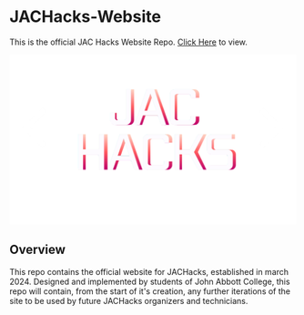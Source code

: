 # JACHacks-Website

This is the official JAC Hacks Website Repo.
[Click Here](https://johnabbott.qc.ca/jachacks) to view.

![new-logo](./assets/images/landing/final-logo.png)

## Overview

This repo contains the official website for JACHacks, established in march 2024. Designed and implemented by students of John Abbott College, this repo will contain, from the start of it's creation, any further iterations of the site to be used by future JACHacks organizers and technicians.

